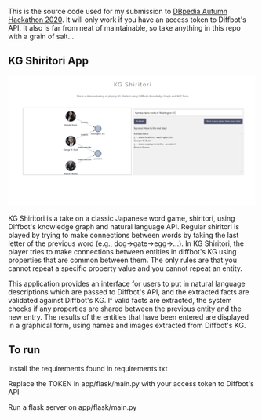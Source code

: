 This is the source code used for my submission to [DBpedia Autumn Hackathon 2020](https://wiki.dbpedia.org/events/dbpedia-autumn-hackathon-2020). It will only work if you have an access token to Diffbot's API. It also is far from neat of maintainable, so take anything in this repo with a grain of salt...

## KG Shiritori App

![Shiritori_image](app_image.png)

KG Shiritori is a take on a classic Japanese word game, shiritori, using Diffbot's knowledge graph and natural language API. Regular shiritori is played by trying to make connections between words by taking the last letter of the previous word (e.g., dog->gate->egg->...). In KG Shiritori, the player tries to make connections between entities in diffbot's KG using properties that are common between them. The only rules are that you cannot repeat a specific property value and you cannot repeat an entity.

This application provides an interface for users to put in natural language descriptions which are passed to Diffbot's API, and the extracted facts are validated against Diffbot's KG. If valid facts are extracted, the system checks if any properties are shared between the previous entity and the new entry. The results of the entities that have been entered are displayed in a graphical form, using names and images extracted from Diffbot's KG.
 
## To run

Install the requirements found in requirements.txt

Replace the TOKEN in app/flask/main.py with your access token to Diffbot's API

Run a flask server on app/flask/main.py
